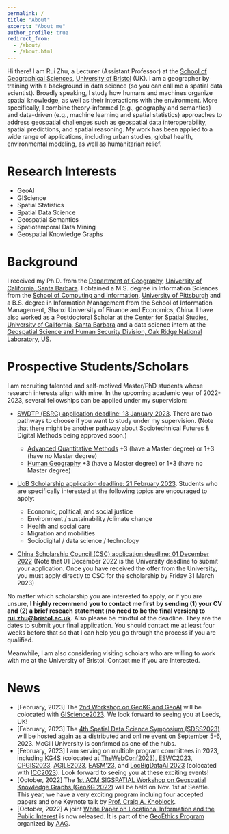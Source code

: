 ```yaml
---
permalink: /
title: "About"
excerpt: "About me"
author_profile: true
redirect_from: 
  - /about/
  - /about.html
---
```


Hi there! I am Rui Zhu, a Lecturer (Assistant Professor) at the [School of Geographical Sciences](https://www.bristol.ac.uk/geography/), [University of Bristol](https://www.bristol.ac.uk/) (UK). I am a geographer by training with a background in data science (so you can call me a spatial data scientist). Broadly speaking, I study how humans and machines organize spatial knowledge, as well as their interactions with the environment. More specifically, I combine theory-informed (e.g., geography and semantics) and data-driven (e.g., machine learning and spatial statistics) approaches to address geospatial challenges such as geospatial data interoperability, spatial predictions, and spatial reasoning. My work has been applied to a wide range of applications, including urban studies, global health, environmental modeling, as well as humanitarian relief.

Research Interests
======
* GeoAI 
* GIScience
* Spatial Statistics
* Spatial Data Science
* Geospatial Semantics 
* Spatiotemporal Data Mining 
* Geospatial Knowledge Graphs


Background 
======
I received my Ph.D. from the [Department of Geography](https://www.geog.ucsb.edu/), [University of California, Santa Barbara](https://www.ucsb.edu/). I obtained a M.S. degree in Information Sciences from the [School of Computing and Information](https://www.sci.pitt.edu/), [University of Pittsburgh](https://www.pitt.edu/) and a B.S. degree in Information Management from the School of Information Management, Shanxi University of Finance and Economics, China. I have also worked as a Postdoctoral Scholar at the [Center for Spatial Studies, University of California, Santa Barbara](https://spatial.ucsb.edu/) and a data science intern at the [Geospatial Science and Human Security Division, Oak Ridge National Laboratory, US](https://www.ornl.gov/gshsd). 

<span>Prospective Students/Scholars</span>
======
I am recruiting talented and self-motived Master/PhD students whose research interests align with mine. In the upcoming academic year of 2022-2023, several fellowships can be applied under my supervision: 

* [SWDTP (ESRC) application deadline: 13 January 2023](http://www.bristol.ac.uk/fssl/swdtp/apply/). There are two pathways to choose if you want to study under my supervision. (Note that there might be another pathway about Sociotechnical Futures & Digital Methods being approved soon.)
	* [Advanced Quantitative Methods](https://www.swdtp.ac.uk/prospective-students-and-fellows/aqm/) +3 (have a Master degree) or 1+3 (have no Master degree)
	* [Human Geography](http://www.bristol.ac.uk/study/postgraduate/2023/ssl/phd-geographical-sciences-human-geography/) +3 (have a Master degree) or 1+3 (have no Master degree)
	
* [UoB Scholarship application deadline: 21 February 2023](https://www.bristol.ac.uk/geography/courses/postgraduate/scholarships/#UOBHG). Students who are specifically interested at the following topics are encouraged to apply: 
	* Economic, political, and social justice
	* Environment / sustainability /climate change
	* Health and social care
	* Migration and mobilities
	* Sociodigital / data science / technology
* [China Scholarship Council (CSC) application deadline: 01 December 2022](http://www.bristol.ac.uk/students/support/finances/scholarships/china-scholarship-council/) (Note that 01 December 2022 is the University deadline to submit your application. Once you have received the offer from the University, you must apply directly to CSC for the scholarship by Friday 31 March 2023)

No matter which scholarship you are interested to apply, or if you are unsure, **I highly recommend you to contact me first by sending (1) your CV and (2) a brief reseach statement (no need to be the final version) to rui.zhu@bristol.ac.uk**. Also please be mindful of the deadline. They are the dates to submit your final application. You should contact me at least four weeks before that so that I can help you go through the process if you are qualified. 

Meanwhile, I am also considering visiting scholars who are willing to work with me at the University of Bristol. Contact me if you are interested. 


<span>News</span>
======
* [February, 2023] The [2nd Workshop on GeoKG and GeoAI](https://geokg-geoai2023.github.io/) will be colocated with [GIScience2023](https://giscience2023.github.io/). We look forward to seeing you at Leeds, UK! 
* [February, 2023] The [4th Spatial Data Science Symposium (SDSS2023)](http://sdss2023.spatial-data-science.net/index.html) will be hosted again as a distributed and online event on September 5-6, 2023. McGill University is confirmed as one of the hubs. 
* [February, 2023] I am serving on multiple program committees in 2023, including [KG4S](https://kg4s.org/) (colocated at [TheWebConf2023](https://www2023.thewebconf.org/)), [ESWC2023](https://2023.eswc-conferences.org/), [CPGIS2023](https://www.cpgis.org/Conferences/ConferenceDefault.aspx?ID=2079), [AGILE2023](https://agile-online.org/), [EASM'23](https://ptal-io.github.io/easm2023/), and [LocBigDataAI 2023](https://lbs.icaci.org/locbigdata2023/) (colocated with [ICC2023](https://icc2023.org/)). Look forward to seeing you at these exciting events! 
* [October, 2022] The [1st ACM SIGSPATIAL Workshop on Geospatial Knowledge Graphs (GeoKG 2022)](https://geokg-sigspatial.github.io/geokg2022/) will be held on Nov. 1st at Seattle. This year, we have a very exciting program incluing four accepted papers and one Keynote talk by [Prof. Craig A. Knoblock](https://viterbi.usc.edu/directory/faculty/Knoblock/Craig). 
* [October, 2022] A joint [White Paper on Locational Information and the Public Interest](https://www.aag.org/wp-content/uploads/1900/09/2022-White-Paper-on-Locational-Information-and-the-Public-Interest.pdf) is now released. It is part of the [GeoEthics Program](https://www.aag.org/program/locational-information-and-the-public-interest/) organized by [AAG](https://www.aag.org/). 
<!-- * [October, 2022] Our demo paper: "Knowledge Explorer: Exploring the 12-Billion-Statement KnowWhereGraph Using Faceted Search" will be presented at the [30th ACM SIGSPATIAL 2022](https://sigspatial2022.sigspatial.org/).
* [October, 2022] Our paper: ["Towards General-Purpose Representation Learning of Polygonal Geometries"](https://arxiv.org/abs/2209.15458) is accepted at the Journal of GeoInformatica.
* [September, 2022] Our paper: ["HyperQuaternionE: A hyperbolic embedding model for qualitative spatial and temporal reasoning"](https://trebuchet.public.springernature.app/get_content/9132402a-dde0-44c5-ab56-5f5f04978150) is now published in the Journal of GeoInformatica.
* [September, 2022] Our paper: ["Automatically rediscover conceptual neighborhood 
by using machine learning methods"](https://drops.dagstuhl.de/opus/volltexte/2022/16888/pdf/LIPIcs-COSIT-2022-3.pdf) will be presented at COSIT 2022 (Kobe, Japan) in the Best Paper track.  -->


<!-- * [August, 2022] Paper deadline for GeoKG 2022 is extended to August 29th, 2022. For more info, click [here](https://geokg-sigspatial.github.io/geokg2022/). --> 
<!-- * [August, 2022] Registration for the [3rd Spatial Data Science Symposium](https://sdss2022.spatial-data-science.net/) is open. 
 -->

<!-- Site-wide configuration
------
The main configuration file for the site is in the base directory in [_config.yml](https://github.com/academicpages/academicpages.github.io/blob/master/_config.yml), which defines the content in the sidebars and other site-wide features. You will need to replace the default variables with ones about yourself and your site's github repository. The configuration file for the top menu is in [_data/navigation.yml](https://github.com/academicpages/academicpages.github.io/blob/master/_data/navigation.yml). For example, if you don't have a portfolio or blog posts, you can remove those items from that navigation.yml file to remove them from the header. 

Create content & metadata
------
For site content, there is one markdown file for each type of content, which are stored in directories like _publications, _talks, _posts, _teaching, or _pages. For example, each talk is a markdown file in the [_talks directory](https://github.com/academicpages/academicpages.github.io/tree/master/_talks). At the top of each markdown file is structured data in YAML about the talk, which the theme will parse to do lots of cool stuff. The same structured data about a talk is used to generate the list of talks on the [Talks page](https://academicpages.github.io/talks), each [individual page](https://academicpages.github.io/talks/2012-03-01-talk-1) for specific talks, the talks section for the [CV page](https://academicpages.github.io/cv), and the [map of places you've given a talk](https://academicpages.github.io/talkmap.html) (if you run this [python file](https://github.com/academicpages/academicpages.github.io/blob/master/talkmap.py) or [Jupyter notebook](https://github.com/academicpages/academicpages.github.io/blob/master/talkmap.ipynb), which creates the HTML for the map based on the contents of the _talks directory).

**Markdown generator**

I have also created [a set of Jupyter notebooks](https://github.com/academicpages/academicpages.github.io/tree/master/markdown_generator
) that converts a CSV containing structured data about talks or presentations into individual markdown files that will be properly formatted for the academicpages template. The sample CSVs in that directory are the ones I used to create my own personal website at stuartgeiger.com. My usual workflow is that I keep a spreadsheet of my publications and talks, then run the code in these notebooks to generate the markdown files, then commit and push them to the GitHub repository.

How to edit your site's GitHub repository
------
Many people use a git client to create files on their local computer and then push them to GitHub's servers. If you are not familiar with git, you can directly edit these configuration and markdown files directly in the github.com interface. Navigate to a file (like [this one](https://github.com/academicpages/academicpages.github.io/blob/master/_talks/2012-03-01-talk-1.md) and click the pencil icon in the top right of the content preview (to the right of the "Raw | Blame | History" buttons). You can delete a file by clicking the trashcan icon to the right of the pencil icon. You can also create new files or upload files by navigating to a directory and clicking the "Create new file" or "Upload files" buttons. 

Example: editing a markdown file for a talk
![Editing a markdown file for a talk](/images/editing-talk.png)

For more info
------
More info about configuring academicpages can be found in [the guide](https://academicpages.github.io/markdown/). The [guides for the Minimal Mistakes theme](https://mmistakes.github.io/minimal-mistakes/docs/configuration/) (which this theme was forked from) might also be helpful. -->
